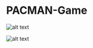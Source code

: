 # PACMAN-Game

![alt text](PACMAN-Game/src/main/resources/res/gameplay.png)

![alt text](PACMAN-Game/src/main/resources/res/uml.png)



